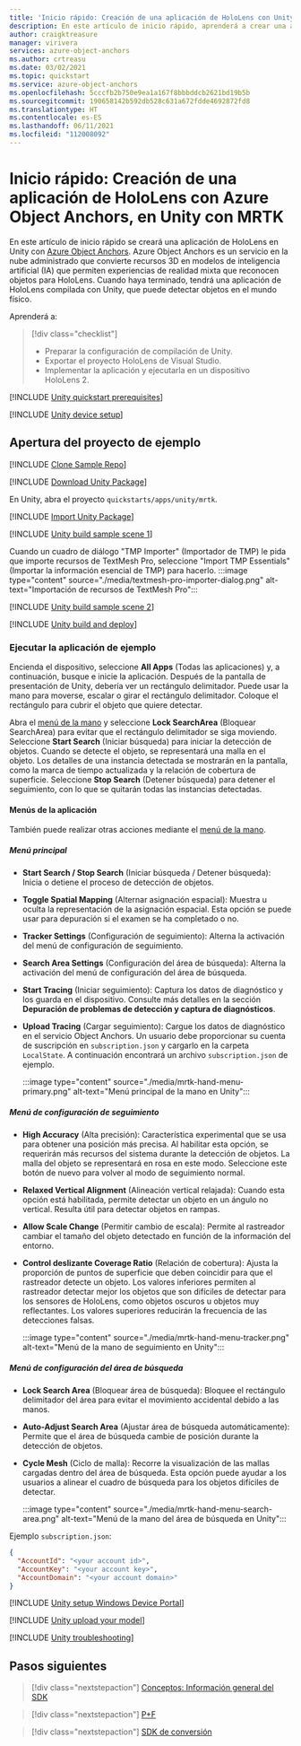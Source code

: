 ```yaml
---
title: 'Inicio rápido: Creación de una aplicación de HoloLens con Unity y MRTK'
description: En este artículo de inicio rápido, aprenderá a crear una aplicación de HoloLens para Unity con MRTK y Object Anchors.
author: craigktreasure
manager: virivera
services: azure-object-anchors
ms.author: crtreasu
ms.date: 03/02/2021
ms.topic: quickstart
ms.service: azure-object-anchors
ms.openlocfilehash: 5cccfb2b750e9ea1a167f8bbbddcb2621bd19b5b
ms.sourcegitcommit: 190658142b592db528c631a672fdde4692872fd8
ms.translationtype: HT
ms.contentlocale: es-ES
ms.lasthandoff: 06/11/2021
ms.locfileid: "112008092"
---
```

# <a name="quickstart-create-a-hololens-app-with-azure-object-anchors-in-unity-with-mrtk"></a>Inicio rápido: Creación de una aplicación de HoloLens con Azure Object Anchors, en Unity con MRTK

En este artículo de inicio rápido se creará una aplicación de HoloLens en Unity con [Azure Object Anchors](../overview.md). Azure Object Anchors es un servicio en la nube administrado que convierte recursos 3D en modelos de inteligencia artificial (IA) que permiten experiencias de realidad mixta que reconocen objetos para HoloLens. Cuando haya terminado, tendrá una aplicación de HoloLens compilada con Unity, que puede detectar objetos en el mundo físico.

Aprenderá a:

> [!div class="checklist"]
> * Preparar la configuración de compilación de Unity.
> * Exportar el proyecto HoloLens de Visual Studio.
> * Implementar la aplicación y ejecutarla en un dispositivo HoloLens 2.

[!INCLUDE [Unity quickstart prerequisites](../../../includes/object-anchors-quickstart-unity-prerequisites.md)]

[!INCLUDE [Unity device setup](../../../includes/object-anchors-quickstart-unity-device-setup.md)]

## <a name="open-the-sample-project"></a>Apertura del proyecto de ejemplo

[!INCLUDE [Clone Sample Repo](../../../includes/object-anchors-clone-sample-repository.md)]

[!INCLUDE [Download Unity Package](../../../includes/object-anchors-quickstart-unity-download-package.md)]

En Unity, abra el proyecto `quickstarts/apps/unity/mrtk`.

[!INCLUDE [Import Unity Package](../../../includes/object-anchors-quickstart-unity-import-package.md)]

[!INCLUDE [Unity build sample scene 1](../../../includes/object-anchors-quickstart-unity-build-sample-scene-1.md)]

Cuando un cuadro de diálogo "TMP Importer" (Importador de TMP) le pida que importe recursos de TextMesh Pro, seleccione "Import TMP Essentials" (Importar la información esencial de TMP) para hacerlo.
:::image type="content" source="./media/textmesh-pro-importer-dialog.png" alt-text="Importación de recursos de TextMesh Pro":::

[!INCLUDE [Unity build sample scene 2](../../../includes/object-anchors-quickstart-unity-build-sample-scene-2.md)]

[!INCLUDE [Unity build and deploy](../../../includes/object-anchors-quickstart-unity-build-deploy.md)]

### <a name="run-the-sample-app"></a>Ejecutar la aplicación de ejemplo

Encienda el dispositivo, seleccione **All Apps** (Todas las aplicaciones) y, a continuación, busque e inicie la aplicación. Después de la pantalla de presentación de Unity, debería ver un rectángulo delimitador. Puede usar la mano para moverse, escalar o girar el rectángulo delimitador. Coloque el rectángulo para cubrir el objeto que quiere detectar.

Abra el <a href="https://microsoft.github.io/MixedRealityToolkit-Unity/Documentation/README_HandMenu.html" target="_blank">menú de la mano</a> y seleccione **Lock SearchArea** (Bloquear SearchArea) para evitar que el rectángulo delimitador se siga moviendo. Seleccione **Start Search** (Iniciar búsqueda) para iniciar la detección de objetos. Cuando se detecte el objeto, se representará una malla en el objeto. Los detalles de una instancia detectada se mostrarán en la pantalla, como la marca de tiempo actualizada y la relación de cobertura de superficie. Seleccione **Stop Search** (Detener búsqueda) para detener el seguimiento, con lo que se quitarán todas las instancias detectadas.

#### <a name="the-app-menus"></a>Menús de la aplicación

También puede realizar otras acciones mediante el <a href="https://microsoft.github.io/MixedRealityToolkit-Unity/Documentation/README_HandMenu.html" target="_blank">menú de la mano</a>.

##### <a name="primary-menu"></a>Menú principal

* **Start Search / Stop Search** (Iniciar búsqueda / Detener búsqueda): Inicia o detiene el proceso de detección de objetos.
* **Toggle Spatial Mapping** (Alternar asignación espacial): Muestra u oculta la representación de la asignación espacial. Esta opción se puede usar para depuración si el examen se ha completado o no.
* **Tracker Settings** (Configuración de seguimiento): Alterna la activación del menú de configuración de seguimiento.
* **Search Area Settings** (Configuración del área de búsqueda): Alterna la activación del menú de configuración del área de búsqueda.
* **Start Tracing** (Iniciar seguimiento): Captura los datos de diagnóstico y los guarda en el dispositivo. Consulte más detalles en la sección **Depuración de problemas de detección y captura de diagnósticos**.
* **Upload Tracing** (Cargar seguimiento): Cargue los datos de diagnóstico en el servicio Object Anchors. Un usuario debe proporcionar su cuenta de suscripción en `subscription.json` y cargarlo en la carpeta `LocalState`. A continuación encontrará un archivo `subscription.json` de ejemplo.

    :::image type="content" source="./media/mrtk-hand-menu-primary.png" alt-text="Menú principal de la mano en Unity":::

##### <a name="tracker-settings-menu"></a>Menú de configuración de seguimiento

* **High Accuracy** (Alta precisión): Característica experimental que se usa para obtener una posición más precisa. Al habilitar esta opción, se requerirán más recursos del sistema durante la detección de objetos. La malla del objeto se representará en rosa en este modo. Seleccione este botón de nuevo para volver al modo de seguimiento normal.
* **Relaxed Vertical Alignment** (Alineación vertical relajada): Cuando esta opción está habilitada, permite detectar un objeto en un ángulo no vertical. Resulta útil para detectar objetos en rampas.
* **Allow Scale Change** (Permitir cambio de escala): Permite al rastreador cambiar el tamaño del objeto detectado en función de la información del entorno.
* **Control deslizante Coverage Ratio** (Relación de cobertura): Ajusta la proporción de puntos de superficie que deben coincidir para que el rastreador detecte un objeto.  Los valores inferiores permiten al rastreador detectar mejor los objetos que son difíciles de detectar para los sensores de HoloLens, como objetos oscuros u objetos muy reflectantes. Los valores superiores reducirán la frecuencia de las detecciones falsas.

    :::image type="content" source="./media/mrtk-hand-menu-tracker.png" alt-text="Menú de la mano de seguimiento en Unity":::

##### <a name="search-area-settings-menu"></a>Menú de configuración del área de búsqueda

* **Lock Search Area** (Bloquear área de búsqueda): Bloquee el rectángulo delimitador del área para evitar el movimiento accidental debido a las manos.
* **Auto-Adjust Search Area** (Ajustar área de búsqueda automáticamente): Permite que el área de búsqueda cambie de posición durante la detección de objetos.
* **Cycle Mesh** (Ciclo de malla): Recorre la visualización de las mallas cargadas dentro del área de búsqueda.  Esta opción puede ayudar a los usuarios a alinear el cuadro de búsqueda para los objetos difíciles de detectar.

    :::image type="content" source="./media/mrtk-hand-menu-search-area.png" alt-text="Menú de la mano del área de búsqueda en Unity":::

Ejemplo `subscription.json`:

```json
{
  "AccountId": "<your account id>",
  "AccountKey": "<your account key>",
  "AccountDomain": "<your account domain>"
}
```

[!INCLUDE [Unity setup Windows Device Portal](../../../includes/object-anchors-quickstart-unity-setup-device-portal.md)]

[!INCLUDE [Unity upload your model](../../../includes/object-anchors-quickstart-unity-upload-model.md)]

[!INCLUDE [Unity troubleshooting](../../../includes/object-anchors-quickstart-unity-troubleshooting.md)]

## <a name="next-steps"></a>Pasos siguientes

> [!div class="nextstepaction"]
> [Conceptos: Información general del SDK](../concepts/sdk-overview.md)

> [!div class="nextstepaction"]
> [P+F](../faq.md)

> [!div class="nextstepaction"]
> [SDK de conversión](/dotnet/api/overview/azure/mixedreality.objectanchors.conversion-readme-pre)
